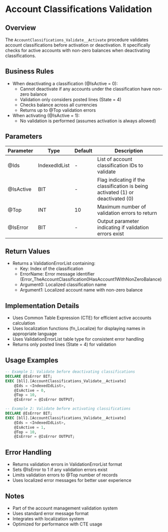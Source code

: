 # Account Classifications Validation

## Overview
The `AccountClassifications_Validate__Activate` procedure validates account classifications before activation or deactivation. It specifically checks for active accounts with non-zero balances when deactivating classifications.

## Business Rules
- When deactivating a classification (@IsActive = 0):
  - Cannot deactivate if any accounts under the classification have non-zero balance
  - Validation only considers posted lines (State = 4)
  - Checks balance across all currencies
  - Returns up to @Top validation errors
- When activating (@IsActive = 1):
  - No validation is performed (assumes activation is always allowed)

## Parameters
| Parameter | Type | Default | Description |
|-----------|------|---------|-------------|
| @Ids | IndexedIdList | - | List of account classification IDs to validate |
| @IsActive | BIT | - | Flag indicating if the classification is being activated (1) or deactivated (0) |
| @Top | INT | 10 | Maximum number of validation errors to return |
| @IsError | BIT | - | Output parameter indicating if validation errors exist |

## Return Values
- Returns a ValidationErrorList containing:
  - Key: Index of the classification
  - ErrorName: Error message identifier (Error_TheAccountClassification0HasAccount1WithNonZeroBalance)
  - Argument0: Localized classification name
  - Argument1: Localized account name with non-zero balance

## Implementation Details
- Uses Common Table Expression (CTE) for efficient active accounts calculation
- Uses localization functions (fn_Localize) for displaying names in appropriate language
- Uses ValidationErrorList table type for consistent error handling
- Returns only posted lines (State = 4) for validation

## Usage Examples
```sql
-- Example 1: Validate before deactivating classifications
DECLARE @IsError BIT;
EXEC [bll].[AccountClassifications_Validate__Activate] 
    @Ids = <IndexedIdList>,
    @IsActive = 0,
    @Top = 10,
    @IsError = @IsError OUTPUT;

-- Example 2: Validate before activating classifications
DECLARE @IsError BIT;
EXEC [bll].[AccountClassifications_Validate__Activate] 
    @Ids = <IndexedIdList>,
    @IsActive = 1,
    @Top = 10,
    @IsError = @IsError OUTPUT;
```

## Error Handling
- Returns validation errors in ValidationErrorList format
- Sets @IsError to 1 if any validation errors exist
- Limits validation errors to @Top number of records
- Uses localized error messages for better user experience

## Notes
- Part of the account management validation system
- Uses standard error message format
- Integrates with localization system
- Optimized for performance with CTE usage
